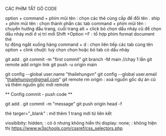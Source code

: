 CÁC PHÍM TẮT GÕ CODE

option + command + phím mũi tên :  chọn các thẻ cùng cấp để đổi tên .
ship + phím mũi tên : chọn thành phần các tab
command + phím mũi tên : chuyển hướng đầu trang, cuối trang
alt + click bỏ chọn dấu nháy cũ để chọn dấu nháy mới ở vị trí mới
Shift +Option +F : tổ hợp phím format document
thẻ <br> tự động ngắt xuống hàng
command + d : chọn liên tiếp các tab cùng tên
option + clink chuột: tuỳ chọn chọn hoặc bỏ tab có dấu nháy

git add . 
git commit -m "first commit"
git branch -M main //chạy 1 lần
git remote add origin link
git push -u origin main

git config --global user.name "thailehungvn"
git config --global user.email "thailehungvn@gmail.com"
git remote rm origin : xoá nguồn gốc dự án cũ và thêm nguồn gốc mới remote

** Config commit - push code **

git add .
git commit -m "message" 
git push origin head -f

thẻ targer="_blank" : mở thêm 1 trang mới từ liên kết

vissibibity: hidden; : có ô nhưng không hiển thị
display: none; : không hiện thị
https://www.w3schools.com/cssref/css_selectors.php
